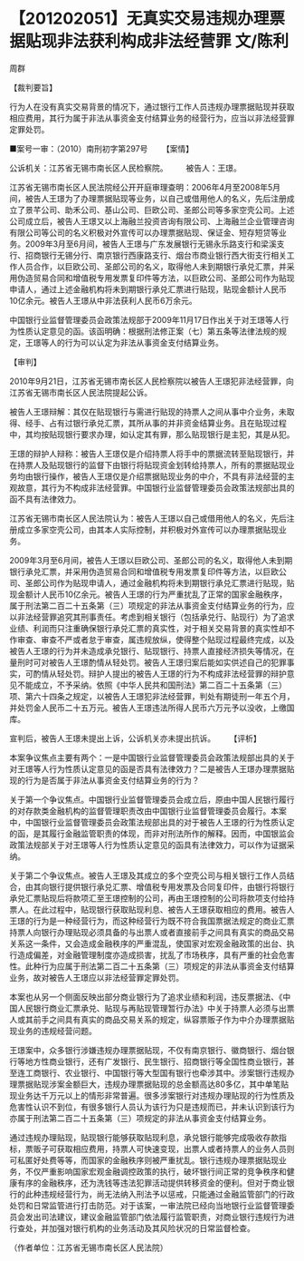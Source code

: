 # 【201202051】无真实交易违规办理票据贴现非法获利构成非法经营罪 文/陈利

周群

【裁判要旨】

行为人在没有真实交易背景的情况下，通过银行工作人员违规办理票据贴现并获取相应费用，其行为属于非法从事资金支付结算业务的经营行为，应当以非法经营罪定罪处罚。

■案号一审：（2010）南刑初字第297号 　　【案情】

公诉机关：江苏省无锡市南长区人民检察院。 　　被告人：王璟。

江苏省无锡市南长区人民法院经公开开庭审理查明：2006年4月至2008年5月间，被告人王璟为了办理票据贴现等业务，以自己或借用他人的名义，先后注册成立了景芊公司、助禾公司、基山公司、巨欧公司、圣郎公司等多家空壳公司。上述公司成立后，被告人王璟又以上海融兰投资咨询有限公司、上海融兰企业管理咨询有限公司等公司的名义积极对外宣传可以办理票据贴现、保证金、短存短贷等业务。2009年3月至6月间，被告人王璟与广东发展银行无锡永乐路支行和梁溪支行、招商银行无锡分行、南京银行西康路支行、烟台市商业银行西大街支行相关工作人员合作，以巨欧公司、圣郎公司的名义，取得他人未到期银行承兑汇票，并采用伪造贸易合同和增值税专用发票复印件等方法，以巨欧公司、圣郎公司作为贴现申请人，通过上述金融机构将未到期银行承兑汇票进行贴现，贴现金额计人民币10亿余元。被告人王璟从中非法获利人民币6万余元。

中国银行业监督管理委员会政策法规部于2009年11月17日作出关于对王璟等人行为性质认定意见的函。该函明确：根据刑法修正案（七）第五条等法律法规的规定，王璟等人的行为可以认定为非法从事资金支付结算业务。

【审判】

2010年9月21日，江苏省无锡市南长区人民检察院以被告人王璟犯非法经营罪，向江苏省无锡市南长区人民法院提起公诉。

被告人王璟辩解：其仅在贴现银行与需进行贴现的持票人之间从事中介业务，未取得、经手、占有过银行承兑汇票，其所从事的并非资金结算业务。且在贴现过程中，其均按贴现银行要求办理，如认定其有罪，那么贴现银行是主犯，其是从犯。

王璟的辩护人辩称：被告人王璟仅是介绍持票人将手中的票据流转至贴现银行，并在持票人及贴现银行的监督下由银行将贴现资金划转给持票人，所有的票据贴现业务均由银行操作，被告人王璟仅是介绍票据贴现业务的中介，不具有非法经营的主观故意，其行为不构成非法经营罪。中国银行业监督管理委员会政策法规部出具的函不具有法律效力。

江苏省无锡市南长区人民法院认为：被告人王璟以自己或借用他人的名义，先后注册成立多家空壳公司，由其本人实际控制，并积极对外宣传可以办理票据贴现业务。

2009年3月至6月间，被告人王璟以巨欧公司、圣郎公司的名义，取得他人未到期银行承兑汇票，并采用伪造贸易合同和增值税专用发票复印件等方法，以巨欧公司、圣郎公司作为贴现申请人，通过金融机构将未到期银行承兑汇票进行贴现，贴现金额计人民币10亿余元。被告人王璟的行为严重扰乱了正常的国家金融秩序，属于刑法第二百二十五条第（三）项规定的非法从事资金支付结算业务的行为，应以非法经营罪追究其刑事责任。考虑到相关银行（包括承兑行、贴现行）为了追求业绩、利润而只注重确保银行承兑汇票的真实性，对于相关交易背景的真实性却不作审查、审查不严或者怠于审查，属违规放纵，使得整个贴现过程最终完成，以及被告人王璟的行为并未造成承兑银行、贴现银行、持票人直接经济损失等情况，在量刑时可对被告人王璟酌情从轻处罚。被告人王璟归案后能如实供述自己的犯罪事实，可酌情从轻处罚。辩护人提出的被告人王璟的行为不构成非法经营罪的辩护意见不能成立，不予采纳。依照《中华人民共和国刑法》第二百二十五条第（三）项、第六十四条之规定，以被告人王璟犯非法经营罪，判处有期徒刑一年五个月，并处罚金人民币二十五万元。被告人王璟违法所得人民币六万元予以没收，上缴国库。

宣判后，被告人王璟未提出上诉，公诉机关亦未提出抗诉。 　　【评析】

本案争议焦点主要有两个：一是中国银行业监督管理委员会政策法规部出具的关于对王璟等人行为性质认定意见的函是否具有法律效力？二是被告人王璟办理票据贴现的行为是否属于非法从事资金支付结算业务的行为？

关于第一个争议焦点。中国银行业监督管理委员会成立后，原由中国人民银行履行的对存款类金融机构的监督管理职责改由中国银行业监督管理委员会履行。本案中，中国银行业监督管理委员会政策法规部出具的对于被告人王璟的行为性质认定的函，是其履行金融监管职责的体现，而非对刑法所作的解释。因而，中国银监会政策法规部关于对王璟等人行为性质认定意见的函具有法律效力，可以作为证据采纳。

关于第二个争议焦点。被告人王璟及其成立的多个空壳公司与相关银行工作人员结合，由其向银行提供银行承兑汇票、增值税专用发票及合同复印件，由银行将银行承兑汇票贴现后将款项汇至王璟控制的公司，再由王璟控制的公司将款项支付给持票人。在此过程中，贴现银行获取贴现利息、被告人王璟获取相应的费用。被告人王璟的行为是一种经营行为，而这种经营行为既不符合我国票据法规定的商业汇票持票人向银行办理贴现必须具备的与出票人或者直接前手之间具有真实的商品交易关系这一条件，又会造成金融秩序的严重混乱，使国家对宏观金融政策的出台、执行造成偏差，对金融管理制度亦造成损害，扰乱了市场秩序，具有严重的社会危害性。此种行为应属于刑法第二百二十五条第（三）项规定的非法从事资金支付结算业务，故对被告人王璟应以非法经营罪定罪处罚。

本案也从另一个侧面反映出部分商业银行为了追求业绩和利润，违反票据法、《中国人民银行商业汇票承兑、贴现与再贴现管理暂行办法》中关于持票人必须与出票人或其前手之间具有真实的商品交易关系的规定，纵容票贩子作为中介办理票据贴现业务的违规经营问题。

王璟案中，众多银行涉嫌违规办理票据贴现，不仅有南京银行、徽商银行、烟台银行等地方性商业银行，还有广发银行、民生银行、招商银行等全国性商业银行，甚至连工商银行、农业银行、中国银行等大型国有银行也牵涉其中。涉案银行违规办理票据贴现涉案金额巨大，违规办理票据贴现的总金额高达80多亿，其中单笔贴现业务达千万元以上的情形非常普遍。很多涉案银行对违规办理贴现的行为性质及危害性认识不到位，有很多银行人员认为该行为只是违规而已，并未认识到该行为亦属于刑法第二百二十五条第（三）项规定的非法从事资金支付结算业务。

通过违规办理贴现，贴现银行能够获取贴现利息，承兑银行能够完成吸收存款指标，票贩子可获取相应费用，持票人可快速变现，出票人或者持票人的业务人员则可私匿好处费等等，而国家的金融秩序则被严重扰乱。银行违规办理票据贴现业务，不仅严重影响国家宏观金融调控政策的执行，破坏银行间正常的竞争秩序和健康有序的金融秩序，还为洗钱等违法犯罪活动提供转移资金的便利。但对于商业银行的此种违规经营行为，尚无法纳入刑法予以惩戒，只能通过金融监管部门的行政处罚和日常监管进行打击防范。对于该案，一审法院已经向当地银行业监督管理委员会发出司法建议，建议金融监管部门依法履行监管职责，对商业银行违规行为进行查处，并加强对银行机构的业务活动及其风险状况的日常监督检查。

（作者单位：江苏省无锡市南长区人民法院）
